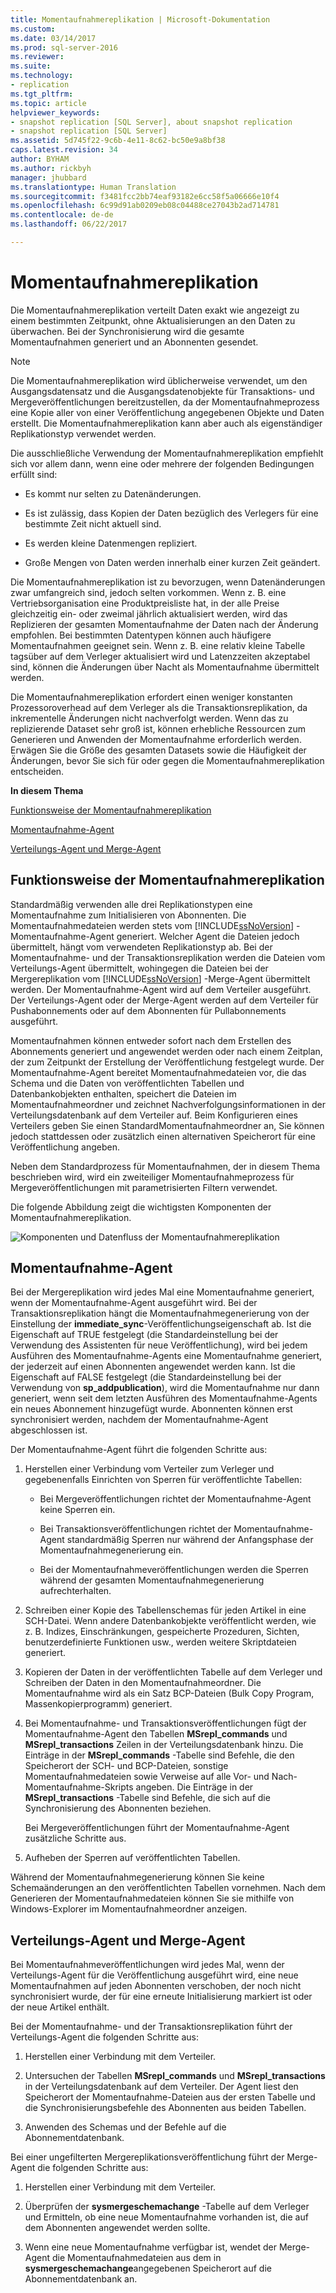 ```yaml
---
title: Momentaufnahmereplikation | Microsoft-Dokumentation
ms.custom: 
ms.date: 03/14/2017
ms.prod: sql-server-2016
ms.reviewer: 
ms.suite: 
ms.technology:
- replication
ms.tgt_pltfrm: 
ms.topic: article
helpviewer_keywords:
- snapshot replication [SQL Server], about snapshot replication
- snapshot replication [SQL Server]
ms.assetid: 5d745f22-9c6b-4e11-8c62-bc50e9a8bf38
caps.latest.revision: 34
author: BYHAM
ms.author: rickbyh
manager: jhubbard
ms.translationtype: Human Translation
ms.sourcegitcommit: f3481fcc2bb74eaf93182e6cc58f5a06666e10f4
ms.openlocfilehash: 6c99d91ab0209eb08c04488ce27043b2ad714781
ms.contentlocale: de-de
ms.lasthandoff: 06/22/2017

---
```

# <a name="snapshot-replication"></a>Momentaufnahmereplikation
  Die Momentaufnahmereplikation verteilt Daten exakt wie angezeigt zu einem bestimmten Zeitpunkt, ohne Aktualisierungen an den Daten zu überwachen. Bei der Synchronisierung wird die gesamte Momentaufnahmen generiert und an Abonnenten gesendet.  
  
> [!NOTE]  
>  Die Momentaufnahmereplikation wird üblicherweise verwendet, um den Ausgangsdatensatz und die Ausgangsdatenobjekte für Transaktions- und Mergeveröffentlichungen bereitzustellen, da der Momentaufnahmeprozess eine Kopie aller von einer Veröffentlichung angegebenen Objekte und Daten erstellt. Die Momentaufnahmereplikation kann aber auch als eigenständiger Replikationstyp verwendet werden.  
  
 Die ausschließliche Verwendung der Momentaufnahmereplikation empfiehlt sich vor allem dann, wenn eine oder mehrere der folgenden Bedingungen erfüllt sind:  
  
-   Es kommt nur selten zu Datenänderungen.  
  
-   Es ist zulässig, dass Kopien der Daten bezüglich des Verlegers für eine bestimmte Zeit nicht aktuell sind.  
  
-   Es werden kleine Datenmengen repliziert.  
  
-   Große Mengen von Daten werden innerhalb einer kurzen Zeit geändert.  
  
 Die Momentaufnahmereplikation ist zu bevorzugen, wenn Datenänderungen zwar umfangreich sind, jedoch selten vorkommen. Wenn z. B. eine Vertriebsorganisation eine Produktpreisliste hat, in der alle Preise gleichzeitig ein- oder zweimal jährlich aktualisiert werden, wird das Replizieren der gesamten Momentaufnahme der Daten nach der Änderung empfohlen. Bei bestimmten Datentypen können auch häufigere Momentaufnahmen geeignet sein. Wenn z. B. eine relativ kleine Tabelle tagsüber auf dem Verleger aktualisiert wird und Latenzzeiten akzeptabel sind, können die Änderungen über Nacht als Momentaufnahme übermittelt werden.  
  
 Die Momentaufnahmereplikation erfordert einen weniger konstanten Prozessoroverhead auf dem Verleger als die Transaktionsreplikation, da inkrementelle Änderungen nicht nachverfolgt werden. Wenn das zu replizierende Dataset sehr groß ist, können erhebliche Ressourcen zum Generieren und Anwenden der Momentaufnahme erforderlich werden. Erwägen Sie die Größe des gesamten Datasets sowie die Häufigkeit der Änderungen, bevor Sie sich für oder gegen die Momentaufnahmereplikation entscheiden.  
  
 **In diesem Thema**  
  
 [Funktionsweise der Momentaufnahmereplikation](#HowWorks)  
  
 [Momentaufnahme-Agent](#SnapshotAgent)  
  
 [Verteilungs-Agent und Merge-Agent](#DistAgent)  
  
##  <a name="HowWorks"></a> Funktionsweise der Momentaufnahmereplikation  
 Standardmäßig verwenden alle drei Replikationstypen eine Momentaufnahme zum Initialisieren von Abonnenten. Die Momentaufnahmedateien werden stets vom [!INCLUDE[ssNoVersion](../../includes/ssnoversion-md.md)] -Momentaufnahme-Agent generiert. Welcher Agent die Dateien jedoch übermittelt, hängt vom verwendeten Replikationstyp ab. Bei der Momentaufnahme- und der Transaktionsreplikation werden die Dateien vom Verteilungs-Agent übermittelt, wohingegen die Dateien bei der Mergereplikation vom [!INCLUDE[ssNoVersion](../../includes/ssnoversion-md.md)] -Merge-Agent übermittelt werden. Der Momentaufnahme-Agent wird auf dem Verteiler ausgeführt. Der Verteilungs-Agent oder der Merge-Agent werden auf dem Verteiler für Pushabonnements oder auf dem Abonnenten für Pullabonnements ausgeführt.  
  
 Momentaufnahmen können entweder sofort nach dem Erstellen des Abonnements generiert und angewendet werden oder nach einem Zeitplan, der zum Zeitpunkt der Erstellung der Veröffentlichung festgelegt wurde. Der Momentaufnahme-Agent bereitet Momentaufnahmedateien vor, die das Schema und die Daten von veröffentlichten Tabellen und Datenbankobjekten enthalten, speichert die Dateien im Momentaufnahmeordner und zeichnet Nachverfolgungsinformationen in der Verteilungsdatenbank auf dem Verteiler auf. Beim Konfigurieren eines Verteilers geben Sie einen StandardMomentaufnahmeordner an, Sie können jedoch stattdessen oder zusätzlich einen alternativen Speicherort für eine Veröffentlichung angeben.  
  
 Neben dem Standardprozess für Momentaufnahmen, der in diesem Thema beschrieben wird, wird ein zweiteiliger Momentaufnahmeprozess für Mergeveröffentlichungen mit parametrisierten Filtern verwendet.  
  
 Die folgende Abbildung zeigt die wichtigsten Komponenten der Momentaufnahmereplikation.  
  
 ![Komponenten und Datenfluss der Momentaufnahmereplikation](../../relational-databases/replication/media/snapshot.gif "Snapshot replication components and data flow")  
  
##  <a name="SnapshotAgent"></a> Momentaufnahme-Agent  
 Bei der Mergereplikation wird jedes Mal eine Momentaufnahme generiert, wenn der Momentaufnahme-Agent ausgeführt wird. Bei der Transaktionsreplikation hängt die Momentaufnahmegenerierung von der Einstellung der **immediate_sync**-Veröffentlichungseigenschaft ab. Ist die Eigenschaft auf TRUE festgelegt (die Standardeinstellung bei der Verwendung des Assistenten für neue Veröffentlichung), wird bei jedem Ausführen des Momentaufnahme-Agents eine Momentaufnahme generiert, der jederzeit auf einen Abonnenten angewendet werden kann. Ist die Eigenschaft auf FALSE festgelegt (die Standardeinstellung bei der Verwendung von **sp_addpublication**), wird die Momentaufnahme nur dann generiert, wenn seit dem letzten Ausführen des Momentaufnahme-Agents ein neues Abonnement hinzugefügt wurde. Abonnenten können erst synchronisiert werden, nachdem der Momentaufnahme-Agent abgeschlossen ist.  
  
 Der Momentaufnahme-Agent führt die folgenden Schritte aus:  
  
1.  Herstellen einer Verbindung vom Verteiler zum Verleger und gegebenenfalls Einrichten von Sperren für veröffentlichte Tabellen:  
  
    -   Bei Mergeveröffentlichungen richtet der Momentaufnahme-Agent keine Sperren ein.  
  
    -   Bei Transaktionsveröffentlichungen richtet der Momentaufnahme-Agent standardmäßig Sperren nur während der Anfangsphase der Momentaufnahmegenerierung ein.  
  
    -   Bei der Momentaufnahmeveröffentlichungen werden die Sperren während der gesamten Momentaufnahmegenerierung aufrechterhalten.  
  
2.  Schreiben einer Kopie des Tabellenschemas für jeden Artikel in eine SCH-Datei. Wenn andere Datenbankobjekte veröffentlicht werden, wie z. B. Indizes, Einschränkungen, gespeicherte Prozeduren, Sichten, benutzerdefinierte Funktionen usw., werden weitere Skriptdateien generiert.  
  
3.  Kopieren der Daten in der veröffentlichten Tabelle auf dem Verleger und Schreiben der Daten in den Momentaufnahmeordner. Die Momentaufnahme wird als ein Satz BCP-Dateien (Bulk Copy Program, Massenkopierprogramm) generiert.  
  
4.  Bei Momentaufnahme- und Transaktionsveröffentlichungen fügt der Momentaufnahme-Agent den Tabellen **MSrepl_commands** und **MSrepl_transactions** Zeilen in der Verteilungsdatenbank hinzu. Die Einträge in der **MSrepl_commands** -Tabelle sind Befehle, die den Speicherort der SCH- und BCP-Dateien, sonstige Momentaufnahmedateien sowie Verweise auf alle Vor- und Nach-Momentaufnahme-Skripts angeben. Die Einträge in der **MSrepl_transactions** -Tabelle sind Befehle, die sich auf die Synchronisierung des Abonnenten beziehen.  
  
     Bei Mergeveröffentlichungen führt der Momentaufnahme-Agent zusätzliche Schritte aus.  
  
5.  Aufheben der Sperren auf veröffentlichten Tabellen.  
  
 Während der Momentaufnahmegenerierung können Sie keine Schemaänderungen an den veröffentlichten Tabellen vornehmen. Nach dem Generieren der Momentaufnahmedateien können Sie sie mithilfe von Windows-Explorer im Momentaufnahmeordner anzeigen.  
  
##  <a name="DistAgent"></a> Verteilungs-Agent und Merge-Agent  
 Bei Momentaufnahmeveröffentlichungen wird jedes Mal, wenn der Verteilungs-Agent für die Veröffentlichung ausgeführt wird, eine neue Momentaufnahmen auf jeden Abonnenten verschoben, der noch nicht synchronisiert wurde, der für eine erneute Initialisierung markiert ist oder der neue Artikel enthält.  
  
 Bei der Momentaufnahme- und der Transaktionsreplikation führt der Verteilungs-Agent die folgenden Schritte aus:  
  
1.  Herstellen einer Verbindung mit dem Verteiler.  
  
2.  Untersuchen der Tabellen **MSrepl_commands** und **MSrepl_transactions** in der Verteilungsdatenbank auf dem Verteiler. Der Agent liest den Speicherort der Momentaufnahme-Dateien aus der ersten Tabelle und die Synchronisierungsbefehle des Abonnenten aus beiden Tabellen.  
  
3.  Anwenden des Schemas und der Befehle auf die Abonnementdatenbank.  
  
 Bei einer ungefilterten Mergereplikationsveröffentlichung führt der Merge-Agent die folgenden Schritte aus:  
  
1.  Herstellen einer Verbindung mit dem Verteiler.  
  
2.  Überprüfen der **sysmergeschemachange** -Tabelle auf dem Verleger und Ermitteln, ob eine neue Momentaufnahme vorhanden ist, die auf dem Abonnenten angewendet werden sollte.  
  
3.  Wenn eine neue Momentaufnahme verfügbar ist, wendet der Merge-Agent die Momentaufnahmedateien aus dem in **sysmergeschemachange**angegebenen Speicherort auf die Abonnementdatenbank an.  
  
  
